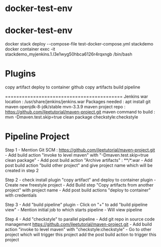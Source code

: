 # docker-test-env
docker-test-env
======================
docker stack deploy --compose-file test-docker-compose.yml stackdemo
docker container exec -it stackdemo_myjenkins.1.l3e1wyg50hbca6126r4rqxngb /bin/bash

Plugins 
==========
copy artifact
deploy to container
github
copy artifacts
build pipeline

==========================================
Jenkins war location	: /usr/share/jenkins/jenkins.war 
Packages needed			: apt install git maven openjdk-8-jdk/stable mvn-3.3.9
maven project repo		: https://github.com/jleetutorial/maven-project.git
maven command to build 	: mvn -Dmaven.test.skip=true clean package checkstyle:checkstyle

<role rolename="manager-gui"/>
<user username="tomcat" password="tomcat" roles="manager-gui"/>


Pipeline Project
=============================
Step 1	- Mention Git SCM : https://github.com/jleetutorial/maven-project.git
		- Add build action "invoke to level maven" with "-Dmaven.test.skip=true clean package"
		- Add post build action "Archive artifacts" : **/*.war
		- Add post build action "build other project" and give project name which will be created in step 2

Step 2	- check install plugin "copy artifact" and deploy to container plugin
		- Create new freestyle project 
		- Add Build step "Copy artifacts from another project" with project name
		- Add post build actions "deploy to container" with credentials

Step 3 - Add "build pipeline" plugin
	   - Click on "+" to add "build pipeline view"
	   - Mention initial job to which starts pipeline
	   - Will view pipeline

Step 4 - Add "checkstyle" to parallel pipeline
	   - Add git repo in source code management https://github.com/jleetutorial/maven-project.git
	   - Add build action "invoke to level maven" with "checkstyle:checkstyle"
	   - Go to other project which will trigger this project add the post build action to trigger this project
	   
	   
		
		
